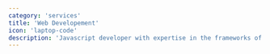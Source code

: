```yaml
---
category: 'services'
title: 'Web Developement'
icon: 'laptop-code'
description: 'Javascript developer with expertise in the frameworks of ReactJS - a powerful framework to build interactive UI`s'
---
```

